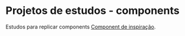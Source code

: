 # Projetos de estudos - components

Estudos para replicar components [Component de inspiração]([https://github.com/facebook/create-react-app](https://pt-br.reactjs.org/static/9381f09e609723a8bb6e4ba1a7713b46/90cbd/thinking-in-react-components.png)).
